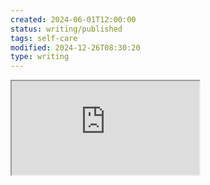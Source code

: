```yaml
---
created: 2024-06-01T12:00:00
status: writing/published
tags: self-care
modified: 2024-12-26T08:30:20
type: writing
---
```


<iframe src="https://www.youtube.com/embed/YJkOxWVn0SU" allow="accelerometer; autoplay; clipboard-write; encrypted-media; gyroscope; picture-in-picture; web-share" referrerpolicy="strict-origin-when-cross-origin" allowfullscreen/><div class='text-center'>via: <a href='https://www.youtube.com/watch?v=YJkOxWVn0SU' target='_blank' class='external-link'>https://www.youtube.com/watch?v=YJkOxWVn0SU</a></div>

> [!note]
> Could someone save my life?

写给 22 岁：如果你没能进入头部或是外企，你需要做好心里准备

在能力范围内，不用国货，就不用国货，这是我在上班之前的行为准则。我已经不记得自己真正对国产绝望是什么时候了。但他在我心目中的形象，从来都不算正派。三聚氰胺、科技与狠活，用劣币驱逐良币，向来都是他们在我心目中的形象。所以我不爱用。

就算是这样，我依然没能挤入外企去工作，我在本国的，最大一家血汗工厂中工作，充当其中一颗微不足道的螺丝钉。我没能参与那些良心企业，或者说是头部企业的再生产。相反，为了内心的平静，我需要在国内这水深火热的环境中，加速燃烧自己，这样才能消费得起那些被我看得上的东西。我觉得此刻的自己，已是一种行为艺术，十分滑稽。

这十分不理性，我多少，其实可以说上不配，也可以说，这些东西不值得。但我还是愿意花费掉我宝贵的劳动价值，去换取这样一点点安心。

我本应该给自己做好这样的心理准备，过去我不认同的民族企业，内部一定充斥着我更难以忍受的东西，我们光说金玉其表的东西不一定好。但如果你从外面看就是一地鸡毛，那么内部想必早已鸡飞蛋打。

我能给当下自己说的话就是，**接受它，利用它，跨越它**。

> Is life always this hard,or is it just when you're a kid?

Always like this.
